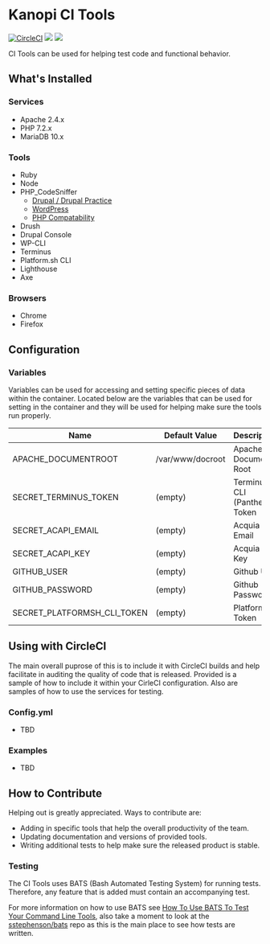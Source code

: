 # Kanopi CI Tools

[![CircleCI](https://circleci.com/gh/kanopi/ci-tools.svg?style=svg&circle-token=8c1ca43a0262e89eedc1b7b2eeef96bdc15c1390)](https://circleci.com/gh/kanopi/ci-tools)
[![](https://images.microbadger.com/badges/image/kanopi/ci.svg)](https://microbadger.com/images/kanopi/ci "Get your own image badge on microbadger.com")
[![](https://images.microbadger.com/badges/version/kanopi/ci.svg)](https://microbadger.com/images/kanopi/ci "Get your own version badge on microbadger.com")

CI Tools can be used for helping test code and functional behavior.

## What's Installed

### Services

* Apache 2.4.x
* PHP 7.2.x
* MariaDB 10.x

### Tools

* Ruby
* Node
* PHP_CodeSniffer
  * [Drupal / Drupal Practice](https://www.drupal.org/docs/develop/standards)
  * [WordPress](https://github.com/WordPress-Coding-Standards/WordPress-Coding-Standards)
  * [PHP Compatability](https://github.com/PHPCompatibility/PHPCompatibility)
* Drush
* Drupal Console
* WP-CLI
* Terminus
* Platform.sh CLI
* Lighthouse
* Axe

### Browsers

* Chrome
* Firefox

## Configuration

### Variables

Variables can be used for accessing and setting specific pieces of data within the container. Located below are the variables that can be used for setting in the container and they will be used for helping make sure the tools run properly.

Name                        | Default Value        | Description
----------------------------|----------------------|------------------------------
APACHE_DOCUMENTROOT         | /var/www/docroot     | Apache Document Root
SECRET_TERMINUS_TOKEN       | (empty)              | Terminus CLI (Pantheon) Token
SECRET_ACAPI_EMAIL          | (empty)              | Acquia API Email
SECRET_ACAPI_KEY            | (empty)              | Acquia API Key
GITHUB_USER                 | (empty)              | Github User
GITHUB_PASSWORD             | (empty)              | Github Password
SECRET_PLATFORMSH_CLI_TOKEN | (empty)              | Platform.sh Token

## Using with CircleCI

The main overall puprose of this is to include it with CircleCI builds and help facilitate in auditing the quality of code that is released. Provided is a sample of how to include it within your CirleCI configuration. Also are samples of how to use the services for testing.

### Config.yml

* TBD

### Examples

* TBD

## How to Contribute

Helping out is greatly appreciated. Ways to contribute are:

* Adding in specific tools that help the overall productivity of the team.
* Updating documentation and versions of provided tools.
* Writing additional tests to help make sure the released product is stable.

### Testing

The CI Tools uses BATS (Bash Automated Testing System) for running tests. Therefore, any feature that is added must contain an accompanying test.

For more information on how to use BATS see [How To Use BATS To Test Your Command Line Tools](https://www.engineyard.com/blog/bats-test-command-line-tools), also take a moment to look at the [sstephenson/bats](https://github.com/sstephenson/bats) repo as this is the main place to see how tests are written.
